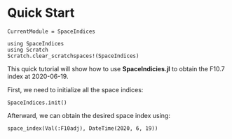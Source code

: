 # Quick Start

```@meta
CurrentModule = SpaceIndices
```

```@setup quick_start
using SpaceIndices
using Scratch
Scratch.clear_scratchspaces!(SpaceIndices)
```

This quick tutorial will show how to use **SpaceIndicies.jl** to obtain the F10.7 index at
2020-06-19.

First, we need to initialize all the space indices:

```@repl quick_start
SpaceIndices.init()
```

Afterward, we can obtain the desired space index using:

```@repl quick_start
space_index(Val(:F10adj), DateTime(2020, 6, 19))
```
